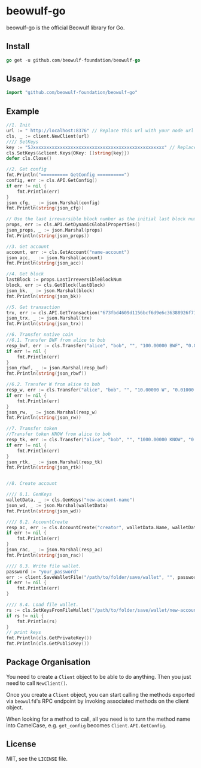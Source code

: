 # beowulf-go

beowulf-go is the official Beowulf library for Go.  

## Install
```go
go get -u github.com/beowulf-foundation/beowulf-go
```

## Usage

```go
import "github.com/beowulf-foundation/beowulf-go"
```

## Example

```go
//1. Init
url := " http://localhost:8376" // Replace this url with your node url
cls, _ := client.NewClient(url)
//// SetKeys
key := "5Jxxxxxxxxxxxxxxxxxxxxxxxxxxxxxxxxxxxxxxxxxxxxxxxxx" // Replace your private key
cls.SetKeys(&client.Keys{OKey: []string{key}})
defer cls.Close()

//2. Get config
fmt.Println("========== GetConfig ==========")
config, err := cls.API.GetConfig()
if err != nil {
    fmt.Println(err)
}
json_cfg, _ := json.Marshal(config)
fmt.Println(string(json_cfg))

// Use the last irreversible block number as the initial last block number.
props, err := cls.API.GetDynamicGlobalProperties()
json_props, _ := json.Marshal(props)
fmt.Println(string(json_props))

//3. Get account
account, err := cls.GetAccount("name-account")
json_acc, _ := json.Marshal(account)
fmt.Println(string(json_acc))

//4. Get block
lastBlock := props.LastIrreversibleBlockNum
block, err := cls.GetBlock(lastBlock)
json_bk, _ := json.Marshal(block)
fmt.Println(string(json_bk))

//5. Get transaction
trx, err := cls.API.GetTransaction("673fbd4609d1156bcf6d9e6c36388926f7116acc")
json_trx, _ := json.Marshal(trx)
fmt.Println(string(json_trx))

//6. Transfer native coin
//6.1. Transfer BWF from alice to bob
resp_bwf, err := cls.Transfer("alice", "bob", "", "100.00000 BWF", "0.01000 W")
if err != nil {
    fmt.Println(err)
}
json_rbwf, _ := json.Marshal(resp_bwf)
fmt.Println(string(json_rbwf))

//6.2. Transfer W from alice to bob
resp_w, err := cls.Transfer("alice", "bob", "", "10.00000 W", "0.01000 W")
if err != nil {
    fmt.Println(err)
}
json_rw, _ := json.Marshal(resp_w)
fmt.Println(string(json_rw))

//7. Transfer token
//Transfer token KNOW from alice to bob
resp_tk, err := cls.Transfer("alice", "bob", "", "1000.00000 KNOW", "0.01000 W")
if err != nil {
    fmt.Println(err)
}
json_rtk, _ := json.Marshal(resp_tk)
fmt.Println(string(json_rtk))


//8. Create account

//// 8.1. GenKeys
walletData, _ := cls.GenKeys("new-account-name")
json_wd, _ := json.Marshal(walletData)
fmt.Println(string(json_wd))

//// 8.2. AccountCreate
resp_ac, err := cls.AccountCreate("creator", walletData.Name, walletData.PublicKey,"0.10000 W")
if err != nil {
    fmt.Println(err)
}
json_rac, _ := json.Marshal(resp_ac)
fmt.Println(string(json_rac))

//// 8.3. Write file wallet.
password := "your_password"
err := client.SaveWalletFile("/path/to/folder/save/wallet", "", password, walletData)
if err != nil {
    fmt.Println(err)
}

//// 8.4. Load file wallet.
rs := cls.SetKeysFromFileWallet("/path/to/folder/save/wallet/new-account-name-wallet.json", password)
if rs != nil {
    fmt.Println(rs)
}
// print keys
fmt.Println(cls.GetPrivateKey())
fmt.Println(cls.GetPublicKey())
```

## Package Organisation

You need to create a `Client` object to be able to do anything.
Then you just need to call `NewClient()`.

Once you create a `Client` object, you can start calling the methods exported
via `beowulfd`'s RPC endpoint by invoking associated methods on the client object.

When looking for a method to call, all you need is to turn the method name into
CamelCase, e.g. `get_config` becomes `Client.API.GetConfig`.

## License

MIT, see the `LICENSE` file.
